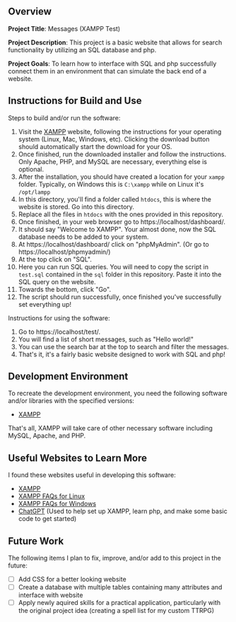 ## Overview

**Project Title**: Messages (XAMPP Test)

**Project Description**: This project is a basic website that allows for search functionality by utilizing an SQL database and php.

**Project Goals**: To learn how to interface with SQL and php successfully connect them in an environment that can simulate the back end of a website.

## Instructions for Build and Use

Steps to build and/or run the software:

1. Visit the [XAMPP](https://sourceforge.net/projects/xampp/) website, following the instructions for your operating system (Linux, Mac, Windows, etc). Clicking the download button should automatically start the download for your OS.
2. Once finished, run the downloaded installer and follow the instructions. Only Apache, PHP, and MySQL are necessary, everything else is optional.
3. After the installation, you should have created a location for your ```xampp``` folder. Typically, on Windows this is ```C:\xampp``` while on Linux it's ```/opt/lampp```
4. In this directory, you'll find a folder called ```htdocs```, this is where the website is stored. Go into this directory.
5. Replace all the files in ```htdocs``` with the ones provided in this repository.
6. Once finished, in your web browser go to https://localhost/dashboard/.
7. It should say "Welcome to XAMPP". Your almost done, now the SQL database needs to be added to your system.
8. At https://localhost/dashboard/ click on "phpMyAdmin". (Or go to https://localhost/phpmyadmin/)
9. At the top click on "SQL".
10. Here you can run SQL queries. You will need to copy the script in ```test.sql``` contained in the ```sql``` folder in this repository. Paste it into the SQL query on the website.
11. Towards the bottom, click "Go".
12. The script should run successfully, once finished you've successfully set everything up!

Instructions for using the software:

1. Go to https://localhost/test/.
2. You will find a list of short messages, such as "Hello world!"
3. You can use the search bar at the top to search and filter the messages.
4. That's it, it's a fairly basic website designed to work with SQL and php!

## Development Environment 

To recreate the development environment, you need the following software and/or libraries with the specified versions:

* [XAMPP](https://sourceforge.net/projects/xampp/)

That's all, XAMPP will take care of other necessary software including MySQL, Apache, and PHP.

## Useful Websites to Learn More

I found these websites useful in developing this software:

* [XAMPP](https://sourceforge.net/projects/xampp/)
* [XAMPP FAQs for Linux](https://www.apachefriends.org/faq_linux.html)
* [XAMPP FAQs for Windows](https://www.apachefriends.org/faq_windows.html)
* [ChatGPT](https://chatgpt.com/) (Used to help set up XAMPP, learn php, and make some basic code to get started)

## Future Work

The following items I plan to fix, improve, and/or add to this project in the future:

* [ ] Add CSS for a better looking website
* [ ] Create a database with multiple tables containing many attributes and interface with website
* [ ] Apply newly aquired skills for a practical application, particularly with the original project idea (creating a spell list for my custom TTRPG)
